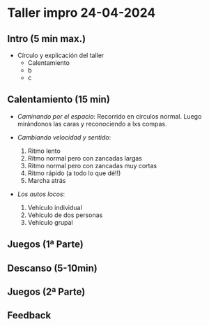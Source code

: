 # Taller impro 24-04-2024

## Intro (5 min max.)

- Círculo y explicación del taller
  - Calentamiento
  - b
  - c

## Calentamiento (15 min)

- _Caminando por el espacio_: Recorrido en círculos normal.
Luego mirándonos las caras y reconociendo a lxs compas.

- _Cambiando velocidad y sentido_:
  1) Ritmo lento
  2) Ritmo normal pero con zancadas largas
  3) Ritmo normal pero con zancadas muy cortas
  4) Ritmo rápido (a todo lo que dé!!)
  5) Marcha atrás

- _Los autos locos_:
  1) Vehículo individual
  2) Vehículo de dos personas
  3) Vehículo grupal

## Juegos (1ª Parte)

## Descanso (5-10min)

## Juegos (2ª Parte)

## Feedback